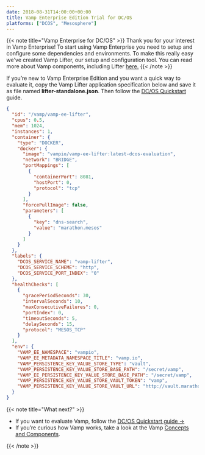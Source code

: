 ```yaml
---
date: 2018-08-31T14:00:00+00:00
title: Vamp Enterprise Edition Trial for DC/OS
platforms: ["DCOS", "Mesosphere"]
---
```


{{< note title="Vamp Enterprise for DC/OS" >}}
Thank you for your interest in Vamp Enterprise! To start using Vamp Enterprise you need to setup and configure some dependencies and environments. To make this really easy we've created Vamp Lifter, our setup and configuration tool. You can read more about Vamp components, including Lifter [here.](/documentation/how-vamp-works/v1.2.0/concepts-and-components/#vamp-components)
{{< /note >}}

If you’re new to Vamp Enterprise Edition and you want a quick way to evaluate it, copy the Vamp Lifter application specification below and save it as file named **lifter-standalone.json**. Then follow the [DC/OS Quickstart](/documentation/installation/dcos) guide.

```json
{
  "id": "/vamp/vamp-ee-lifter",
  "cpus": 0.5,
  "mem": 1024,
  "instances": 1,
  "container": {
    "type": "DOCKER",
    "docker": {
      "image": "vampio/vamp-ee-lifter:latest-dcos-evaluation",
      "network": "BRIDGE",
      "portMappings": [
        {
          "containerPort": 8081,
          "hostPort": 0,
          "protocol": "tcp"
        }
      ],
      "forcePullImage": false,
      "parameters": [
        {
          "key": "dns-search",
          "value": "marathon.mesos"
        }
      ]
    }
  },
  "labels": {
    "DCOS_SERVICE_NAME": "vamp-lifter",
    "DCOS_SERVICE_SCHEME": "http",
    "DCOS_SERVICE_PORT_INDEX": "0"
  },
  "healthChecks": [
    {
      "gracePeriodSeconds": 30,
      "intervalSeconds": 10,
      "maxConsecutiveFailures": 0,
      "portIndex": 0,
      "timeoutSeconds": 5,
      "delaySeconds": 15,
      "protocol": "MESOS_TCP"
    }
  ],
  "env": {
    "VAMP_EE_NAMESPACE": "vampio",
    "VAMP_EE_METADATA_NAMESPACE_TITLE": "vamp.io",
    "VAMP_PERSISTENCE_KEY_VALUE_STORE_TYPE": "vault",
    "VAMP_PERSISTENCE_KEY_VALUE_STORE_BASE_PATH": "/secret/vamp",
    "VAMP_EE_PERSISTENCE_KEY_VALUE_STORE_BASE_PATH": "/secret/vamp",
    "VAMP_PERSISTENCE_KEY_VALUE_STORE_VAULT_TOKEN": "vamp",
    "VAMP_PERSISTENCE_KEY_VALUE_STORE_VAULT_URL": "http://vault.marathon.mesos:8200"
  }
}
```

{{< note title="What next?" >}}

- If you want to evaluate Vamp, follow the [DC/OS Quickstart guide →](/documentation/installation/dcos)
- If you’re curious how Vamp works, take a look at the Vamp [Concepts and Components](/documentation/how-vamp-works/).

{{< /note >}}
